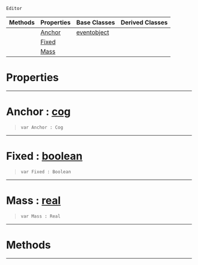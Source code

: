  `Editor`

|Methods|Properties|Base Classes|Derived Classes|
|---|---|---|---|
| |[Anchor](springpointproxy.md#anchor-zilch-engine-docum)|[eventobject](eventobject.md)| |
| |[Fixed](springpointproxy.md#fixed-zilch-engine-docume)| | |
| |[Mass](springpointproxy.md#mass-zilch-engine-documen)| | |


 #  Properties


---  
 #  Anchor : [cog](cog.md)

> 
> ```TS:Nada
> var Anchor : Cog


---  
 #  Fixed : [boolean](../nada_base_types/boolean.md)

> 
> ```TS:Nada
> var Fixed : Boolean


---  
 #  Mass : [real](../nada_base_types/real.md)

> 
> ```TS:Nada
> var Mass : Real


---  
 #  Methods


---  
 

 